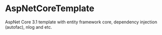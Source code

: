 # AspNetCoreTemplate
AspNet Core 3.1 template with entity framework core, dependency injection (autofac), nlog and etc.

